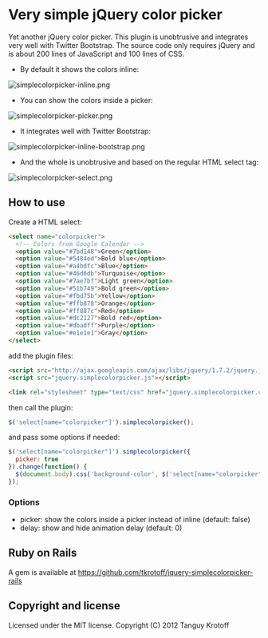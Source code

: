 # Very simple jQuery color picker

Yet another jQuery color picker. This plugin is unobtrusive and integrates very well with Twitter Bootstrap.
The source code only requires jQuery and is about 200 lines of JavaScript and 100 lines of CSS.

* By default it shows the colors inline:

![simplecolorpicker-inline.png](http://img15.hostingpics.net/pics/179473simplecolorpickerinline.png)

* You can show the colors inside a picker:

![simplecolorpicker-picker.png](http://img15.hostingpics.net/pics/748637simplecolorpickerpicker.png)

* It integrates well with Twitter Bootstrap:

![simplecolorpicker-inline-bootstrap.png](http://img15.hostingpics.net/pics/516842simplecolorpickerinlinebootstrap.png)

* And the whole is unobtrusive and based on the regular HTML select tag:

![simplecolorpicker-select.png](http://img15.hostingpics.net/pics/368680simplecolorpickerselect.png)

## How to use

Create a HTML select:

```html
<select name="colorpicker">
  <!-- Colors from Google Calendar -->
  <option value="#7bd148">Green</option>
  <option value="#5484ed">Bold blue</option>
  <option value="#a4bdfc">Blue</option>
  <option value="#46d6db">Turquoise</option>
  <option value="#7ae7bf">Light green</option>
  <option value="#51b749">Bold green</option>
  <option value="#fbd75b">Yellow</option>
  <option value="#ffb878">Orange</option>
  <option value="#ff887c">Red</option>
  <option value="#dc2127">Bold red</option>
  <option value="#dbadff">Purple</option>
  <option value="#e1e1e1">Gray</option>
</select>
```

add the plugin files:

```html
<script src="http://ajax.googleapis.com/ajax/libs/jquery/1.7.2/jquery.js"></script>
<script src="jquery.simplecolorpicker.js"></script>

<link rel="stylesheet" type="text/css" href="jquery.simplecolorpicker.css"/>
```

then call the plugin:

```javascript
$('select[name="colorpicker"]').simplecolorpicker();
```

and pass some options if needed:

```javascript
$('select[name="colorpicker"]').simplecolorpicker({
  picker: true
}).change(function() {
  $(document.body).css('background-color', $('select[name="colorpicker"]').val());
});
```

### Options

- picker: show the colors inside a picker instead of inline (default: false)
- delay: show and hide animation delay (default: 0)

## Ruby on Rails

A gem is available at https://github.com/tkrotoff/jquery-simplecolorpicker-rails

## Copyright and license

Licensed under the MIT license.
Copyright (C) 2012 Tanguy Krotoff
